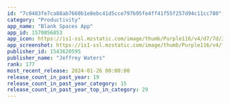 ```yaml
---
id: "7c0483fe7ca88ab7660b1e8ebc41d5cce797b95fe4ff41f55f257d94c11cc780"
category: "Productivity"
app_name: "Blank Spaces App"
app_id: 1570856853
app_icon: https://is1-ssl.mzstatic.com/image/thumb/Purple116/v4/d7/7d/33/d77d338b-5ae1-7c13-72cc-4583d3156f76/AppIcon-0-0-1x_U007emarketing-0-7-0-85-220.png/1024x1024bb.png
app_screenshot: https://is1-ssl.mzstatic.com/image/thumb/Purple116/v4/fb/4a/0c/fb4a0c4e-96c4-9eba-b7d6-690495645997/44b9aa52-f422-4f92-85cb-c021c8b4724e_1.png/1242x2688bb.png
publisher_id: 1543620595
publisher_name: "Jeffrey Waters"
rank: 177
most_recent_release: 2024-01-26 00:00:00
release_count_in_past_year: 19
release_count_in_past_year_category: 15
release_count_in_past_year_top_in_category: 29
---
```

